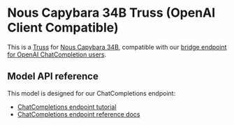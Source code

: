 # Nous Capybara 34B Truss (OpenAI Client Compatible)

This is a [Truss](https://truss.baseten.co/) for [Nous Capybara 34B](https://huggingface.co/NousResearch/Nous-Capybara-34B), compatible with our [bridge endpoint for OpenAI ChatCompletion users](https://docs.baseten.co/api-reference/openai).


## Model API reference

This model is designed for our ChatCompletions endpoint:

- [ChatCompletions endpoint tutorial](https://www.baseten.co/blog/gpt-vs-mistral-migrate-to-open-source-llms-with-minor-code-changes/)
- [ChatCompletions endpoint reference docs](https://docs.baseten.co/api-reference/openai)
